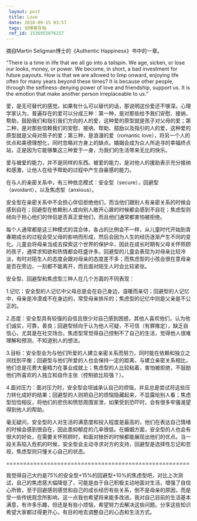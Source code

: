 ```yaml
---
 layout: post
 title: Love
 date: 2018-09-15 03:57
 tags: 旧博客存档
 ref_id: 1536955076157
---
```

摘自Martin Seligman博士的《Authentic Happiness》书中的一章。

“There is a time in life that we all go into a tailspin. We age, sicken, or
lose our looks, money, or power. We become, in short, a bad investment for
future payouts. How is that we are allowed to limp onward, enjoying life often
for many years beyond these times? It is because other people, through  the
selfiness-denying power of love and friendship, support us. It is the emotion
that make another person irreplaceable to us.”

爱，是无可替代的感觉。如果有什么可以替代的话，那说明这份爱还不够深。心理学家认为，普遍存在的爱可以分成三种：第一种，是对那些给予我们安慰、接纳、帮助，鼓励我们和指引我们方向的人的爱，这种爱的原型就是孩子对父母的爱；第二种，是对那些信赖我们的安慰、接纳、帮助、鼓励以及指引的人的爱，这种爱的原型就是父母对孩子的爱；第三种，是浪漫的爱（romantic
love），将另一个人的优点和美德理想化，同时忽略对方身上的缺点。婚姻会成为众人所追寻的幸福终点站，正是因为它能够集这三种爱于一身，为我们的生活带来无比的快乐。

爱与被爱的能力，并不是同样的东西。被爱的能力，是对他人的援助表示充分接纳和感激，让他人在给予帮助的过程中产生自豪感的能力。

在与人的亲密关系中，有三种依恋模式：安全型（secure），回避型（avoidant），以及焦虑型（anxious）。

安全型在亲密关系中不会担心伴侣拒绝他们，而当他们跟别人有亲密关系的时候会感到自在；回避型在依赖别人或向别人敞开心扉的时候都会感到不自在；焦虑型则倾向于担心他们的伴侣是否真正爱他们，而且他们通常都害怕被拒绝。

每个人通常都是这三种模式的混合体，各占的比例会不一样，从儿童时代开始到青春期成长的过程会受父母的影响而形成，然后会因为人生的经历逐渐产生不同的变化。儿童会将母亲当成去探索这个世界的保护伞，因此在成长时期有父母关怀照顾的孩子，通常求知欲和热情都会旺盛许多。回避型的儿童会表现为对母亲比较冷淡，有时对陌生人的态度会跟对母亲的态度差不多；而焦虑型的小孩会很在意母亲是否在旁边，一刻都不能离开，而且面对陌生人时会比较紧张。

安全型、回避型和焦虑型三种人在几个方面的不同表现：

1.记忆：安全型的人记忆中父母总是会在自己身边，温暖而亲切；回避型的人记忆中，母亲是冷漠或不在身边的，常受母亲排斥的；焦虑型的记忆中则是父亲是不公正的。

2.态度：安全型具有较强的自信且很少对自己感到困惑，其他人喜欢他们，认为他们诚实，可靠，善良；回避型倾向于认为他人可疑，不可信（有罪推定），缺乏自信心，尤其是在社交场合。焦虑型常觉得自己控制不了自己的生活，觉得他人很难理解和预测，不知道别人的想法。

3.目标：安全型会为与他们所爱的人建立亲密关系而努力，同时能在依赖和独立之间找到平衡；回避型与他们所爱的人也会保持一定的距离，与建立亲密关系相比，他们总是花费大量精力在事业成就上；焦虑型的人比较粘着，害怕被拒绝，不鼓励他们所喜欢的人独立和自作主张（控制欲比较强？）。

4.面对压力：面对压力时，安全型会坦诚承认自己的烦恼，并且总是尝试将这些压力转化成好的结果；回避型的人则把自己的烦恼隐藏起来，不显露给别人看；焦虑型恰恰相反，将他们的悲伤和愤怒周围宣泄，如果受到恐吓时，会有很多牢骚渴望得到他人的帮助。

毫无疑问，安全型的人对生活的满意度和投入程度是最高的，他们在表达自己情绪的时候会感到很自在，因此患抑郁症的几率很低。在婚姻方面，安全型的人也会有很大的好处，在需要关怀照顾时，和面对挫折的时候都能展现出他们的优点。当一段关系陷入危机的时候，安全型会主动寻求对方的支持，回避型是选择性忘记和忽视，焦虑型则只懂关心自己的状态。

======================================================

我觉得自己大约是75%的安全型+15%的回避型+10%的焦虑型吧，对比上次测试，自己的焦虑感大幅降低了，可能是由于自己积极主动地面对生活，增强了自信心所致，至于回避感则感觉和自己的成长经历有些关系，倒不是母亲的原因，而是受一些传统观念所影响，这一点我也希望将来能多改进。我对自己目前的生活基本满意，有许多乐趣，但还是有些小烦恼，希望努力去解决这些问题。分享这些知识希望大家都过得更开心，有目的地去调整自己的心态和生活方式。

